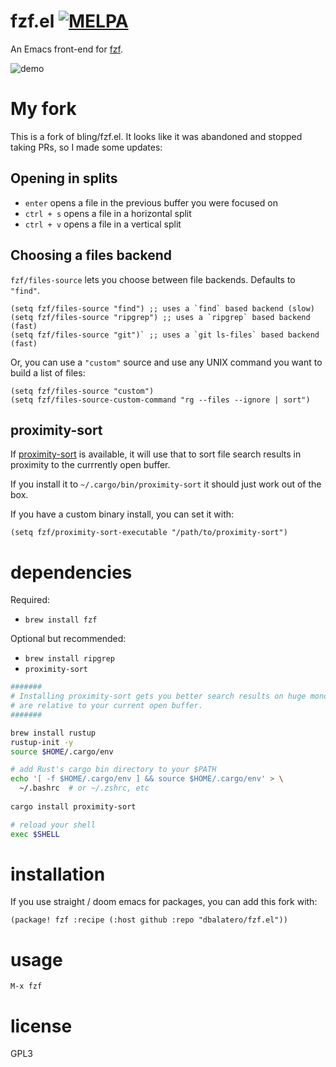 # fzf.el [![MELPA](https://melpa.org/packages/fzf-badge.svg)](https://melpa.org/#/fzf)

An Emacs front-end for [fzf][1].

![demo](https://cloud.githubusercontent.com/assets/306502/12380684/ca0a6648-bd46-11e5-9091-841b282874e4.gif)

# My fork

This is a fork of bling/fzf.el. It looks like it was abandoned and stopped taking PRs, so I made some updates:

## Opening in splits

* `enter` opens a file in the previous buffer you were focused on
* `ctrl + s` opens a file in a horizontal split
* `ctrl + v` opens a file in a vertical split

## Choosing a files backend

`fzf/files-source` lets you choose between file backends. Defaults to `"find"`.

```elisp
(setq fzf/files-source "find") ;; uses a `find` based backend (slow)
(setq fzf/files-source "ripgrep") ;; uses a `ripgrep` based backend (fast)
(setq fzf/files-source "git")` ;; uses a `git ls-files` based backend (fast)
```

Or, you can use a `"custom"` source and use any UNIX command you want to build a list of files:

```elisp
(setq fzf/files-source "custom")
(setq fzf/files-source-custom-command "rg --files --ignore | sort")
```

## proximity-sort

If [proximity-sort](https://github.com/jonhoo/proximity-sort) is available, it will use that to sort file search results in proximity to the currrently open buffer.

If you install it to `~/.cargo/bin/proximity-sort` it should just work out of the box.

If you have a custom binary install, you can set it with:

```elisp
(setq fzf/proximity-sort-executable "/path/to/proximity-sort")
```

# dependencies
  
Required:
* `brew install fzf`

Optional but recommended:

* `brew install ripgrep`
* `proximity-sort`

```sh
#######
# Installing proximity-sort gets you better search results on huge monorepos, as all searches
# are relative to your current open buffer.
#######

brew install rustup
rustup-init -y
source $HOME/.cargo/env

# add Rust's cargo bin directory to your $PATH
echo '[ -f $HOME/.cargo/env ] && source $HOME/.cargo/env' > \
  ~/.bashrc  # or ~/.zshrc, etc
  
cargo install proximity-sort

# reload your shell
exec $SHELL
```

# installation

If you use straight / doom emacs for packages, you can add this fork with:

```elisp
(package! fzf :recipe (:host github :repo "dbalatero/fzf.el"))
```

# usage

`M-x fzf`

# license

GPL3

[1]: https://github.com/junegunn/fzf
[2]: https://melpa.org
